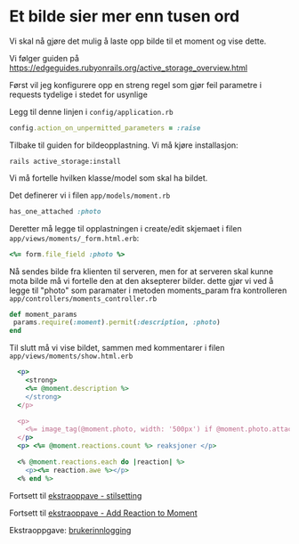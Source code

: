  # Et bilde sier mer enn tusen ord
 
 Vi skal nå gjøre det mulig å laste opp bilde til et moment og vise dette.

 Vi følger guiden på https://edgeguides.rubyonrails.org/active_storage_overview.html
 
 Først vil jeg konfigurere opp en streng regel som gjør feil parametre i requests tydelige i stedet for usynlige
 
 Legg til denne linjen i `config/application.rb`
 
 ```ruby
 config.action_on_unpermitted_parameters = :raise
 ```
 
 Tilbake til guiden for bildeopplastning. Vi må kjøre installasjon:
 
    rails active_storage:install
 
 Vi må fortelle hvilken klasse/model som skal ha bildet.
 
 Det definerer vi i filen `app/models/moment.rb`
 
 ```ruby
 has_one_attached :photo
 ```

 Deretter må legge til opplastningen i create/edit skjemaet i filen `app/views/moments/_form.html.erb`:

 ```ruby
 <%= form.file_field :photo %>
 ```
 
 Nå sendes bilde fra klienten til serveren, men for at serveren skal kunne mota bilde må vi fortelle den at den aksepterer bilder. dette gjør vi ved å legge til "photo" som paramater i metoden moments_param fra kontrolleren `app/controllers/moments_controller.rb`
 
 ```ruby
 def moment_params
  params.require(:moment).permit(:description, :photo)
 end
 ```

 Til slutt må vi vise bildet, sammen med kommentarer i filen `app/views/moments/show.html.erb`

 ```ruby
   <p>
     <strong>
     <%= @moment.description %>
     </strong>
   </p>

   <p>
     <%= image_tag(@moment.photo, width: '500px') if @moment.photo.attached? %>
   </p>
   <p> <%= @moment.reactions.count %> reaksjoner </p>

   <% @moment.reactions.each do |reaction| %>
     <p><%= reaction.awe %></p>
   <% end %>
 ```

Fortsett til [ekstraoppave - stilsetting](extra-styling.md)

Fortsett til [ekstraoppave - Add Reaction to Moment](add-reaction.md)

Ekstraoppgave: [brukerinnlogging](https://github.com/rubynor/rails-setup#9-devise-for-handling-authentication)
